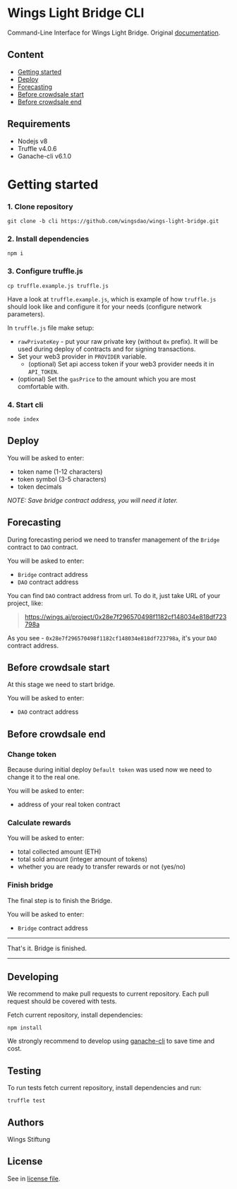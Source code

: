 # Wings Light Bridge CLI

Command-Line Interface for Wings Light Bridge.
Original [documentation](https://github.com/WingsDao/wings-light-bridge/tree/master#wings-light-bridge).

## Content
 - [Getting started](https://github.com/WingsDao/wings-light-bridge/tree/cli#getting-started)
 - [Deploy](https://github.com/WingsDao/wings-light-bridge/tree/cli#deploy)
 - [Forecasting](https://github.com/WingsDao/wings-light-bridge/tree/cli#forecasting)
 - [Before crowdsale start](https://github.com/WingsDao/wings-light-bridge/tree/cli#before-crowdsale-start)
 - [Before crowdsale end](https://github.com/WingsDao/wings-light-bridge/tree/cli#before-crowdsale-end)

## Requirements

- Nodejs v8
- Truffle v4.0.6
- Ganache-cli v6.1.0

# Getting started

### 1. Clone repository

```
git clone -b cli https://github.com/wingsdao/wings-light-bridge.git
```

### 2. Install dependencies

```
npm i
```

### 3. Configure truffle.js

```
cp truffle.example.js truffle.js
```
Have a look at `truffle.example.js`, which is example of how `truffle.js` should look like and configure it for your needs (configure network parameters).

In `truffle.js` file make setup:
 - `rawPrivateKey` - put your raw private key (without `0x` prefix). It will be used during deploy of contracts and for signing transactions.
 - Set your web3 provider in `PROVIDER` variable.  
   - (optional) Set api access token if your web3 provider needs it in `API_TOKEN`.
 - (optional) Set the `gasPrice` to the amount which you are most comfortable with.

### 4. Start cli

```
node index
```

## Deploy

You will be asked to enter:
 - token name (1-12 characters)
 - token symbol (3-5 characters)
 - token decimals

*NOTE: Save bridge contract address, you will need it later.*

## Forecasting

During forecasting period we need to transfer management of the `Bridge` contract to `DAO` contract.

You will be asked to enter:
 - `Bridge` contract address
 - `DAO` contract address

You can find `DAO` contract address from url.
To do it, just take URL of your project, like:

> https://wings.ai/project/0x28e7f296570498f1182cf148034e818df723798a

As you see - `0x28e7f296570498f1182cf148034e818df723798a`, it's your `DAO` contract address.

## Before crowdsale start

At this stage we need to start bridge.

You will be asked to enter:
 - `DAO` contract address

## Before crowdsale end

### Change token

Because during initial deploy `Default token` was used now we need to change it to the real one.

You will be asked to enter:
 - address of your real token contract

### Calculate rewards

You will be asked to enter:
 - total collected amount (ETH)
 - total sold amount (integer amount of tokens)
 - whether you are ready to transfer rewards or not (yes/no)

### Finish bridge

The final step is to finish the Bridge.

You will be asked to enter:
 - `Bridge` contract address

---

That's it. Bridge is finished.

---

## Developing

We recommend to make pull requests to current repository. Each pull request should be covered with tests.

Fetch current repository, install dependencies:

    npm install

We strongly recommend to develop using [ganache-cli](https://github.com/trufflesuite/ganache-cli) to save time and cost.

## Testing

To run tests fetch current repository, install dependencies and run:

    truffle test

## Authors

Wings Stiftung

## License

See in [license file](https://github.com/WingsDao/wings-light-integration/blob/master/LICENSE).
